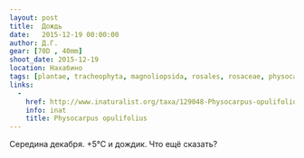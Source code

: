 ```yaml
---
layout: post
title:  Дождь
date:   2015-12-19 00:00:00
author: Д.Г.
gear: [70D , 40mm]
shoot_date: 2015-12-19
location: Нахабино
tags: [plantae, tracheophyta, magnoliopsida, rosales, rosaceae, physocarpus, physocarpus opulifolius]
links:
  -
    href: http://www.inaturalist.org/taxa/129048-Physocarpus-opulifolius
    info: inat
    title: Physocarpus opulifolius
---
```


Середина декабря. +5℃ и дождик. Что ещё сказать?
